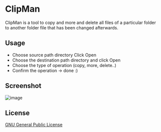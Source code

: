 # ClipMan
<p>ClipMan is a tool to copy and more and delete all files of a particular folder to another folder file that has been changed afterwards.</p>

<h2> Usage </h2>



<ul dir="Usage">
<li>Choose source path directory Click Open</li>
<li>Choose the destination path directory and click Open</li>
<li>Choose the type of operation (copy, more, delete..)</li>
<li>Confirm the operation -&gt; done :)</li>
</ul>

<h2> Screenshot </h2>

![image](https://user-images.githubusercontent.com/88515475/184849768-f379d27d-2413-4d22-a506-401c6b7407aa.png)

<h2> License </h2>

<a href="http://www.gnu.org/licenses/gpl.html">GNU General Public License</a>
